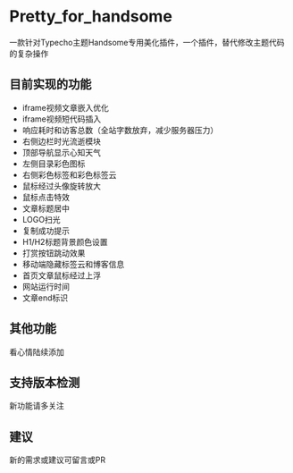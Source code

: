 # Pretty_for_handsome
一款针对Typecho主题Handsome专用美化插件，一个插件，替代修改主题代码的复杂操作

## 目前实现的功能
- iframe视频文章嵌入优化
- iframe视频短代码插入
- 响应耗时和访客总数（全站字数放弃，减少服务器压力）
- 右侧边栏时光流逝模块
- 顶部导航显示心知天气
- 左侧目录彩色图标
- 右侧彩色标签和彩色标签云
- 鼠标经过头像旋转放大
- 鼠标点击特效
- 文章标题居中
- LOGO扫光
- 复制成功提示
- H1/H2标题背景颜色设置
- 打赏按钮跳动效果
- 移动端隐藏标签云和博客信息
- 首页文章鼠标经过上浮
- 网站运行时间
- 文章end标识

## 其他功能
看心情陆续添加

## 支持版本检测
新功能请多关注

## 建议
新的需求或建议可留言或PR